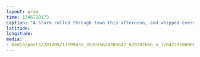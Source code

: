 ```yaml
---
layout: gram
time: 1346720173
caption: "A storm rolled through town this afternoon, and whipped everything into a flurry. I love it!"
latitude: 
longitude: 
media:
- media/posts/201209/11199435_359035624305642_620202666_n_17842291060000351.jpg
---
```

